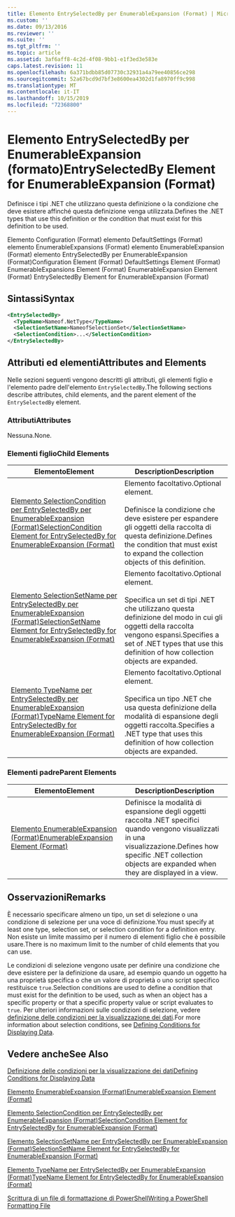 ```yaml
---
title: Elemento EntrySelectedBy per EnumerableExpansion (Format) | Microsoft Docs
ms.custom: ''
ms.date: 09/13/2016
ms.reviewer: ''
ms.suite: ''
ms.tgt_pltfrm: ''
ms.topic: article
ms.assetid: 3af6aff8-4c2d-4f08-9bb1-e1f3ed3e583e
caps.latest.revision: 11
ms.openlocfilehash: 6a371bdbb85d07730c32931a4a79ee40856ce298
ms.sourcegitcommit: 52a67bcd9d7bf3e8600ea4302d1fa8970ff9c998
ms.translationtype: MT
ms.contentlocale: it-IT
ms.lasthandoff: 10/15/2019
ms.locfileid: "72368800"
---
```

# <a name="entryselectedby-element-for-enumerableexpansion-format"></a><span data-ttu-id="7711b-102">Elemento EntrySelectedBy per EnumerableExpansion (formato)</span><span class="sxs-lookup"><span data-stu-id="7711b-102">EntrySelectedBy Element for EnumerableExpansion (Format)</span></span>

<span data-ttu-id="7711b-103">Definisce i tipi .NET che utilizzano questa definizione o la condizione che deve esistere affinché questa definizione venga utilizzata.</span><span class="sxs-lookup"><span data-stu-id="7711b-103">Defines the .NET types that use this definition or the condition that must exist for this definition to be used.</span></span>

<span data-ttu-id="7711b-104">Elemento Configuration (Format) elemento DefaultSettings (Format) elemento EnumerableExpansions (Format) elemento EnumerableExpansion (Format) elemento EntrySelectedBy per EnumerableExpansion (Format)</span><span class="sxs-lookup"><span data-stu-id="7711b-104">Configuration Element (Format) DefaultSettings Element (Format) EnumerableExpansions Element (Format) EnumerableExpansion Element (Format) EntrySelectedBy Element for EnumerableExpansion (Format)</span></span>

## <a name="syntax"></a><span data-ttu-id="7711b-105">Sintassi</span><span class="sxs-lookup"><span data-stu-id="7711b-105">Syntax</span></span>

```xml
<EntrySelectedBy>
  <TypeName>Nameof.NetType</TypeName>
  <SelectionSetName>NameofSelectionSet</SelectionSetName>
  <SelectionCondition>...</SelectionCondition>
</EntrySelectedBy>
```

## <a name="attributes-and-elements"></a><span data-ttu-id="7711b-106">Attributi ed elementi</span><span class="sxs-lookup"><span data-stu-id="7711b-106">Attributes and Elements</span></span>

<span data-ttu-id="7711b-107">Nelle sezioni seguenti vengono descritti gli attributi, gli elementi figlio e l'elemento padre dell'elemento `EntrySelectedBy`.</span><span class="sxs-lookup"><span data-stu-id="7711b-107">The following sections describe attributes, child elements, and the parent element of the `EntrySelectedBy` element.</span></span>

### <a name="attributes"></a><span data-ttu-id="7711b-108">Attributi</span><span class="sxs-lookup"><span data-stu-id="7711b-108">Attributes</span></span>

<span data-ttu-id="7711b-109">Nessuna.</span><span class="sxs-lookup"><span data-stu-id="7711b-109">None.</span></span>

### <a name="child-elements"></a><span data-ttu-id="7711b-110">Elementi figlio</span><span class="sxs-lookup"><span data-stu-id="7711b-110">Child Elements</span></span>

|<span data-ttu-id="7711b-111">Elemento</span><span class="sxs-lookup"><span data-stu-id="7711b-111">Element</span></span>|<span data-ttu-id="7711b-112">Description</span><span class="sxs-lookup"><span data-stu-id="7711b-112">Description</span></span>|
|-------------|-----------------|
|[<span data-ttu-id="7711b-113">Elemento SelectionCondition per EntrySelectedBy per EnumerableExpansion (Format)</span><span class="sxs-lookup"><span data-stu-id="7711b-113">SelectionCondition Element for EntrySelectedBy for EnumerableExpansion (Format)</span></span>](./selectioncondition-element-for-entryselectedby-for-enumerableexpansion-format.md)|<span data-ttu-id="7711b-114">Elemento facoltativo.</span><span class="sxs-lookup"><span data-stu-id="7711b-114">Optional element.</span></span><br /><br /> <span data-ttu-id="7711b-115">Definisce la condizione che deve esistere per espandere gli oggetti della raccolta di questa definizione.</span><span class="sxs-lookup"><span data-stu-id="7711b-115">Defines the condition that must exist to expand the collection objects of this definition.</span></span>|
|[<span data-ttu-id="7711b-116">Elemento SelectionSetName per EntrySelectedBy per EnumerableExpansion (Format)</span><span class="sxs-lookup"><span data-stu-id="7711b-116">SelectionSetName Element for EntrySelectedBy for EnumerableExpansion (Format)</span></span>](./selectionsetname-element-for-entryselectedby-for-enumerableexpansion-format.md)|<span data-ttu-id="7711b-117">Elemento facoltativo.</span><span class="sxs-lookup"><span data-stu-id="7711b-117">Optional element.</span></span><br /><br /> <span data-ttu-id="7711b-118">Specifica un set di tipi .NET che utilizzano questa definizione del modo in cui gli oggetti della raccolta vengono espansi.</span><span class="sxs-lookup"><span data-stu-id="7711b-118">Specifies a set of .NET types that use this definition of how collection objects are expanded.</span></span>|
|[<span data-ttu-id="7711b-119">Elemento TypeName per EntrySelectedBy per EnumerableExpansion (Format)</span><span class="sxs-lookup"><span data-stu-id="7711b-119">TypeName Element for EntrySelectedBy for EnumerableExpansion (Format)</span></span>](./typename-element-for-entryselectedby-for-enumerableexpansion-format.md)|<span data-ttu-id="7711b-120">Elemento facoltativo.</span><span class="sxs-lookup"><span data-stu-id="7711b-120">Optional element.</span></span><br /><br /> <span data-ttu-id="7711b-121">Specifica un tipo .NET che usa questa definizione della modalità di espansione degli oggetti raccolta.</span><span class="sxs-lookup"><span data-stu-id="7711b-121">Specifies a .NET type that uses this definition of how collection objects are expanded.</span></span>|

### <a name="parent-elements"></a><span data-ttu-id="7711b-122">Elementi padre</span><span class="sxs-lookup"><span data-stu-id="7711b-122">Parent Elements</span></span>

|<span data-ttu-id="7711b-123">Elemento</span><span class="sxs-lookup"><span data-stu-id="7711b-123">Element</span></span>|<span data-ttu-id="7711b-124">Description</span><span class="sxs-lookup"><span data-stu-id="7711b-124">Description</span></span>|
|-------------|-----------------|
|[<span data-ttu-id="7711b-125">Elemento EnumerableExpansion (Format)</span><span class="sxs-lookup"><span data-stu-id="7711b-125">EnumerableExpansion Element (Format)</span></span>](./enumerableexpansion-element-format.md)|<span data-ttu-id="7711b-126">Definisce la modalità di espansione degli oggetti raccolta .NET specifici quando vengono visualizzati in una visualizzazione.</span><span class="sxs-lookup"><span data-stu-id="7711b-126">Defines how specific .NET collection objects are expanded when they are displayed in a view.</span></span>|

## <a name="remarks"></a><span data-ttu-id="7711b-127">Osservazioni</span><span class="sxs-lookup"><span data-stu-id="7711b-127">Remarks</span></span>

<span data-ttu-id="7711b-128">È necessario specificare almeno un tipo, un set di selezione o una condizione di selezione per una voce di definizione.</span><span class="sxs-lookup"><span data-stu-id="7711b-128">You must specify at least one type, selection set, or selection condition for a definition entry.</span></span> <span data-ttu-id="7711b-129">Non esiste un limite massimo per il numero di elementi figlio che è possibile usare.</span><span class="sxs-lookup"><span data-stu-id="7711b-129">There is no maximum limit to the number of child elements that you can use.</span></span>

<span data-ttu-id="7711b-130">Le condizioni di selezione vengono usate per definire una condizione che deve esistere per la definizione da usare, ad esempio quando un oggetto ha una proprietà specifica o che un valore di proprietà o uno script specifico restituisce `true`.</span><span class="sxs-lookup"><span data-stu-id="7711b-130">Selection conditions are used to define a condition that must exist for the definition to be used, such as when an object has a specific property or that a specific property value or script evaluates to `true`.</span></span> <span data-ttu-id="7711b-131">Per ulteriori informazioni sulle condizioni di selezione, vedere [definizione delle condizioni per la visualizzazione dei dati](./defining-conditions-for-displaying-data.md).</span><span class="sxs-lookup"><span data-stu-id="7711b-131">For more information about selection conditions, see [Defining Conditions for Displaying Data](./defining-conditions-for-displaying-data.md).</span></span>

## <a name="see-also"></a><span data-ttu-id="7711b-132">Vedere anche</span><span class="sxs-lookup"><span data-stu-id="7711b-132">See Also</span></span>

[<span data-ttu-id="7711b-133">Definizione delle condizioni per la visualizzazione dei dati</span><span class="sxs-lookup"><span data-stu-id="7711b-133">Defining Conditions for Displaying Data</span></span>](./defining-conditions-for-displaying-data.md)

[<span data-ttu-id="7711b-134">Elemento EnumerableExpansion (Format)</span><span class="sxs-lookup"><span data-stu-id="7711b-134">EnumerableExpansion Element (Format)</span></span>](./enumerableexpansion-element-format.md)

[<span data-ttu-id="7711b-135">Elemento SelectionCondition per EntrySelectedBy per EnumerableExpansion (Format)</span><span class="sxs-lookup"><span data-stu-id="7711b-135">SelectionCondition Element for EntrySelectedBy for EnumerableExpansion (Format)</span></span>](./selectioncondition-element-for-entryselectedby-for-enumerableexpansion-format.md)

[<span data-ttu-id="7711b-136">Elemento SelectionSetName per EntrySelectedBy per EnumerableExpansion (Format)</span><span class="sxs-lookup"><span data-stu-id="7711b-136">SelectionSetName Element for EntrySelectedBy for EnumerableExpansion (Format)</span></span>](./selectionsetname-element-for-entryselectedby-for-enumerableexpansion-format.md)

[<span data-ttu-id="7711b-137">Elemento TypeName per EntrySelectedBy per EnumerableExpansion (Format)</span><span class="sxs-lookup"><span data-stu-id="7711b-137">TypeName Element for EntrySelectedBy for EnumerableExpansion (Format)</span></span>](./typename-element-for-entryselectedby-for-enumerableexpansion-format.md)

[<span data-ttu-id="7711b-138">Scrittura di un file di formattazione di PowerShell</span><span class="sxs-lookup"><span data-stu-id="7711b-138">Writing a PowerShell Formatting File</span></span>](./writing-a-powershell-formatting-file.md)
